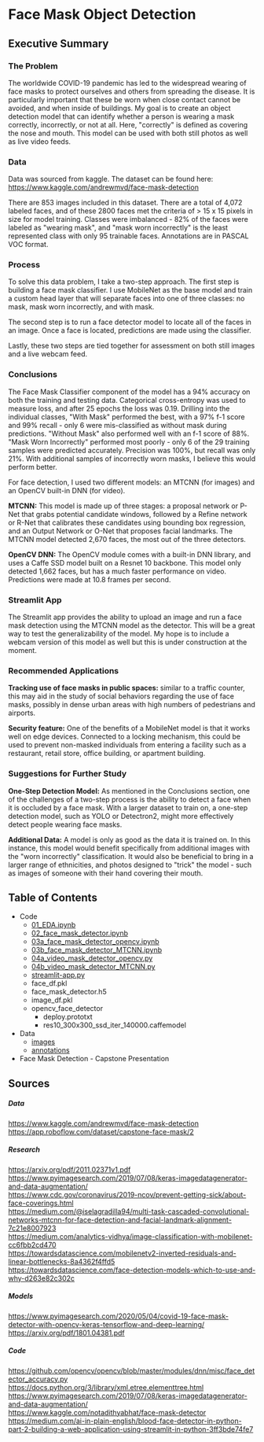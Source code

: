 # Face Mask Object Detection

## Executive Summary

### The Problem

The worldwide COVID-19 pandemic has led to the widespread wearing of face masks to protect ourselves and others from spreading the disease. It is particularly important that these be worn when close contact cannot be avoided, and when inside of buildings. My goal is to create an object detection model that can identify whether a person is wearing a mask correctly, incorrectly, or not at all. Here, "correctly" is defined as covering the nose and mouth. This model can be used with both still photos as well as live video feeds.

### Data

Data was sourced from kaggle. The dataset can be found here: https://www.kaggle.com/andrewmvd/face-mask-detection 

There are 853 images included in this dataset. There are a total of 4,072 labeled faces, and of these 2800 faces met the criteria of  > 15 x 15 pixels in size for model training. Classes were imbalanced - 82% of the faces were labeled as "wearing mask", and "mask worn incorrectly" is the least represented class with only 95 trainable faces. Annotations are in PASCAL VOC format.

### Process

To solve this data problem, I take a two-step approach. The first step is building a face mask classifier. I use MobileNet as the base model and train a custom head layer that will separate faces into one of three classes: no mask, mask worn incorrectly, and with mask.

The second step is to run a face detector model to locate all of the faces in an image. Once a face is located, predictions are made using the classifier.

Lastly, these two steps are tied together for assessment on both still images and a live webcam feed.

### Conclusions

The Face Mask Classifier component of the model has a 94% accuracy on both the training and testing data. Categorical cross-entropy was used to measure loss, and after 25 epochs the loss was 0.19. Drilling into the individual classes, "With Mask" performed the best, with a 97% f-1 score and 99% recall - only 6 were mis-classified as without mask during predictions. "Without Mask" also performed well with an f-1 score of 88%.  "Mask Worn Incorrectly" performed most poorly - only 6 of the 29 training samples were predicted accurately. Precision was 100%, but recall was only 21%. With additional samples of incorrectly worn masks, I believe this would perform better.

For face detection, I used two different models: an MTCNN (for images) and an OpenCV built-in DNN (for video).

**MTCNN:** This model is made up of three stages: a proposal network or P-Net that grabs potential candidate windows, followed by a Refine network  or R-Net that calibrates these candidates using bounding box regression, and an Output Network or O-Net that proposes facial landmarks. The MTCNN model detected 2,670 faces, the most out of the three detectors.

**OpenCV DNN:** The OpenCV module comes with a built-in DNN library, and uses a Caffe SSD model built on a Resnet 10 backbone. This model only detected 1,662 faces, but has a much faster performance on video. Predictions were made at 10.8 frames per second.

### Streamlit App

The Streamlit app provides the ability to upload an image and run a face mask detection using the MTCNN model as the detector. This will be a great way to test the generalizability of the model. My hope is to include a webcam version of this model as well but this is under construction at the moment.

### Recommended Applications

**Tracking use of face masks in public spaces:** similar to a traffic counter, this may aid in the study of social behaviors regarding the use of face masks, possibly in dense urban areas with high numbers of pedestrians and airports. 

**Security feature:** One of the benefits of a MobileNet model is that it works well on edge devices. Connected to a locking mechanism, this could be used to prevent non-masked individuals from entering a facility such as a restaurant, retail store, office building, or apartment building. 


### Suggestions for Further Study

**One-Step Detection Model:** As mentioned in the Conclusions section, one of the challenges of a two-step process is the ability to detect a face when it is occluded by a face mask. With a larger dataset to train on, a one-step detection model, such as YOLO or Detectron2, might more effectively detect people wearing face masks.

**Additional Data:** A model is only as good as the data it is trained on. In this instance, this model would benefit specifically from additional images with the "worn incorrectly" classification. It would also be beneficial to bring in a larger range of ethnicities, and photos designed to "trick" the model - such as images of someone with their hand covering their mouth.


## Table of Contents


- Code
  - [01_EDA.ipynb](code/01_EDA.ipynb)
  - [02_face_mask_detector.ipynb](code/02_face_mask_detector.ipynb)
  - [03a_face_mask_detector_opencv.ipynb](code/03a_face_mask_detector_opencv.ipynb)
  - [03b_face_mask_detector_MTCNN.ipynb](code/03b_face_mask_detector_MTCNN.ipynb)
  - [04a_video_mask_detector_opencv.py](code/04a_video_mask_detector_opencv.py)
  - [04b_video_mask_detector_MTCNN.py](code/04a_video_mask_detector_MTCNN.py)
  - [streamlit-app.py](code/streamlit-app.py)
  - face_df.pkl
  - face_mask_detector.h5
  - image_df.pkl
  - opencv_face_detector
    - deploy.prototxt
    - res10_300x300_ssd_iter_140000.caffemodel
- Data
  - [images](data/images)
  - [annotations](data/annotations)
- Face Mask Detection - Capstone Presentation


## Sources

##### Data
https://www.kaggle.com/andrewmvd/face-mask-detection  
https://app.roboflow.com/dataset/capstone-face-mask/2  

##### Research 

https://arxiv.org/pdf/2011.02371v1.pdf  
https://www.pyimagesearch.com/2019/07/08/keras-imagedatagenerator-and-data-augmentation/  
https://www.cdc.gov/coronavirus/2019-ncov/prevent-getting-sick/about-face-coverings.html  
https://medium.com/@iselagradilla94/multi-task-cascaded-convolutional-networks-mtcnn-for-face-detection-and-facial-landmark-alignment-7c21e8007923  
https://medium.com/analytics-vidhya/image-classification-with-mobilenet-cc6fbb2cd470  
https://towardsdatascience.com/mobilenetv2-inverted-residuals-and-linear-bottlenecks-8a4362f4ffd5  
https://towardsdatascience.com/face-detection-models-which-to-use-and-why-d263e82c302c  

##### Models

https://www.pyimagesearch.com/2020/05/04/covid-19-face-mask-detector-with-opencv-keras-tensorflow-and-deep-learning/  
https://arxiv.org/pdf/1801.04381.pdf  

##### Code

https://github.com/opencv/opencv/blob/master/modules/dnn/misc/face_detector_accuracy.py  
https://docs.python.org/3/library/xml.etree.elementtree.html  
https://www.pyimagesearch.com/2019/07/08/keras-imagedatagenerator-and-data-augmentation/  
https://www.kaggle.com/notadithyabhat/face-mask-detector  
https://medium.com/ai-in-plain-english/blood-face-detector-in-python-part-2-building-a-web-application-using-streamlit-in-python-3ff3bde74fe7